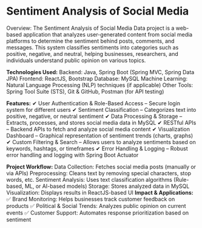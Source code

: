 # Sentiment Analysis of Social Media 
Overview:
The Sentiment Analysis of Social Media Data project is a web-based application that analyzes user-generated content from social media platforms to determine the sentiment behind posts, comments, and messages. This system classifies sentiments into categories such as positive, negative, and neutral, helping businesses, researchers, and individuals understand public opinion on various topics.

**Technologies Used:**
Backend: Java, Spring Boot (Spring MVC, Spring Data JPA)
Frontend: ReactJS, Bootstrap
Database: MySQL
Machine Learning: Natural Language Processing (NLP) techniques (if applicable)
Other Tools: Spring Tool Suite (STS), Git & GitHub, Postman (for API testing)

**Features:**
✔ User Authentication & Role-Based Access – Secure login system for different users
✔ Sentiment Classification – Categorizes text into positive, negative, or neutral sentiment
✔ Data Processing & Storage – Extracts, processes, and stores social media data in MySQL
✔ RESTful APIs – Backend APIs to fetch and analyze social media content
✔ Visualization Dashboard – Graphical representation of sentiment trends (charts, graphs)
✔ Custom Filtering & Search – Allows users to analyze sentiments based on keywords, hashtags, or timeframes
✔ Error Handling & Logging – Robust error handling and logging with Spring Boot Actuator

**Project Workflow:**
Data Collection: Fetches social media posts (manually or via APIs)
Preprocessing: Cleans text by removing special characters, stop words, etc.
Sentiment Analysis: Uses text classification algorithms (Rule-based, ML, or AI-based models)
Storage: Stores analyzed data in MySQL
Visualization: Displays results in ReactJS-based UI
**Impact & Applications:**
✅ Brand Monitoring: Helps businesses track customer feedback on products
✅ Political & Social Trends: Analyzes public opinion on current events
✅ Customer Support: Automates response prioritization based on sentiment
